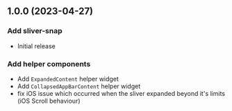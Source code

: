 ## 1.0.0 (2023-04-27)

### Add sliver-snap
- Initial release

### Add helper components

 - Add `ExpandedContent` helper widget
 - Add `CollapsedAppBarContent` helper widget
 - fix iOS issue which occurred when the sliver expanded beyond it's limits (iOS Scroll behaviour)

